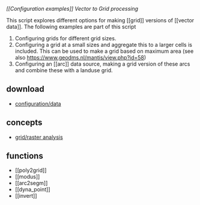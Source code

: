 *[[Configuration examples]] Vector to Grid processing*

This script explores different options for making [[grid]] versions of [[vector data]]. The following examples are part of this script

1. Configuring grids for different grid sizes.
2. Configuring a grid at a small sizes and aggregate this to a larger cells is included. This can be used to make a grid based on maximum area (see also <https://www.geodms.nl/mantis/view.php?id=58>)
3. Configuring an [[arc]] data source, making a grid version of these arcs and combine these with a landuse grid.

## download

- [configuration/data](https://www.geodms.nl/downloads/GeoDMS_Academy/geodms_academy_vector_2_grid_20210120.zip)

## concepts

- [grid/raster analysis](https://geogra.uah.es/patxi/gisweb/GISModule/GIST_Raster.htm)

## functions

- [[poly2grid]]
- [[modus]]
- [[arc2segm]]
- [[dyna_point]]
- [[invert]]